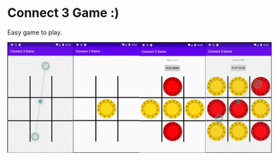 # Connect 3 Game :)
Easy game to play.

<div style="display: flex;">
<img src="app%20demo/1.png" width="150px">
<img src="app%20demo/2.png" width="150px">
<img src="app%20demo/3.png" width="150px">
<img src="app%20demo/4.png" width="150px">
</div>